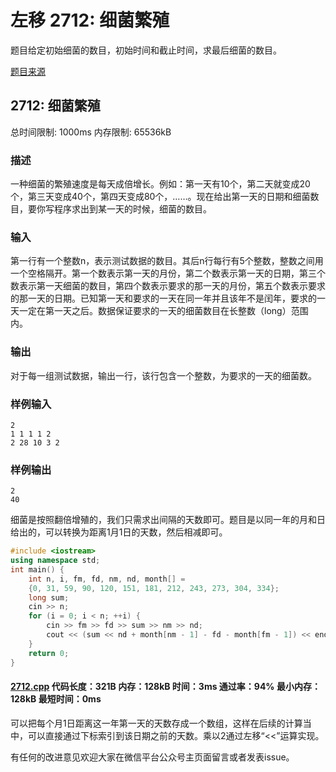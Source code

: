 # 左移 2712: 细菌繁殖

题目给定初始细菌的数目，初始时间和截止时间，求最后细菌的数目。

[题目来源](http://bailian.openjudge.cn/practice/2712/)

## 2712: 细菌繁殖

总时间限制: 1000ms    内存限制: 65536kB

### 描述

一种细菌的繁殖速度是每天成倍增长。例如：第一天有10个，第二天就变成20个，第三天变成40个，第四天变成80个，……。现在给出第一天的日期和细菌数目，要你写程序求出到某一天的时候，细菌的数目。

### 输入

第一行有一个整数n，表示测试数据的数目。其后n行每行有5个整数，整数之间用一个空格隔开。第一个数表示第一天的月份，第二个数表示第一天的日期，第三个数表示第一天细菌的数目，第四个数表示要求的那一天的月份，第五个数表示要求的那一天的日期。已知第一天和要求的一天在同一年并且该年不是闰年，要求的一天一定在第一天之后。数据保证要求的一天的细菌数目在长整数（long）范围内。

### 输出

对于每一组测试数据，输出一行，该行包含一个整数，为要求的一天的细菌数。

### 样例输入
```
2
1 1 1 1 2
2 28 10 3 2
```
### 样例输出
```
2
40
```
细菌是按照翻倍增殖的，我们只需求出间隔的天数即可。题目是以同一年的月和日给出的，可以转换为距离1月1日的天数，然后相减即可。
```cpp
#include <iostream>
using namespace std;
int main() {
	int n, i, fm, fd, nm, nd, month[] = 
	{0, 31, 59, 90, 120, 151, 181, 212, 243, 273, 304, 334};
	long sum;
	cin >> n;
	for (i = 0; i < n; ++i) {
		cin >> fm >> fd >> sum >> nm >> nd;
		cout << (sum << nd + month[nm - 1] - fd - month[fm - 1]) << endl;
	}
	return 0;
}
```
#### [2712.cpp](/Code/2700-2799/2712.cpp) 代码长度：321B 内存：128kB 时间：3ms 通过率：94% 最小内存：128kB 最短时间：0ms

可以把每个月1日距离这一年第一天的天数存成一个数组，这样在后续的计算当中，可以直接通过下标索引到该日期之前的天数。乘以2通过左移“<<”运算实现。

有任何的改进意见欢迎大家在微信平台公众号主页面留言或者发表issue。
